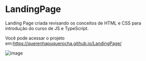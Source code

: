 # LandingPage
Landing Page criada revisando os conceitos de HTML e CSS para introdução do curso de JS e TypeScript. 

Você pode acessar o projeto em:https://querenhapuquerocha.github.io/LandingPage/

![image](https://user-images.githubusercontent.com/95857175/202566285-f189dd1c-56cc-4db6-86b0-9addc9907ffd.png)

